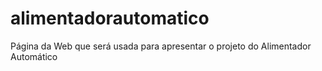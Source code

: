 # alimentadorautomatico
Página da Web que será usada para apresentar o projeto do Alimentador Automático
